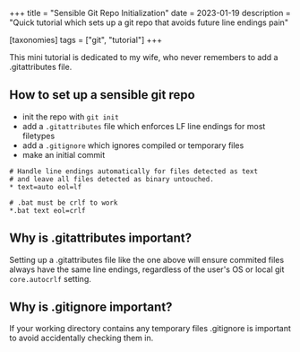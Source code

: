 +++
title = "Sensible Git Repo Initialization"
date = 2023-01-19
description = "Quick tutorial which sets up a git repo that avoids future line endings pain"

[taxonomies]
tags = ["git", "tutorial"]
+++

This mini tutorial is dedicated to my wife, who never remembers to add a .gitattributes file.

## How to set up a sensible git repo

* init the repo with `git init`
* add a `.gitattributes` file which enforces LF line endings for most filetypes
* add a `.gitignore` which ignores compiled or temporary files
* make an initial commit

```.gitattributes
# Handle line endings automatically for files detected as text
# and leave all files detected as binary untouched.
* text=auto eol=lf

# .bat must be crlf to work
*.bat text eol=crlf
```

## Why is .gitattributes important?

Setting up a .gitattributes file like the one above will ensure commited files always have the same line
endings, regardless of the user's OS or local git `core.autocrlf` setting.

## Why is .gitignore important?

If your working directory contains any temporary files .gitignore is important to avoid
accidentally checking them in.
